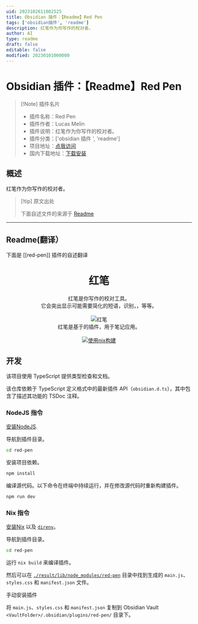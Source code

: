 ```yaml
---
uid: 2023102611082525
title: Obsidian 插件：【Readme】Red Pen
tags: ['obsidian插件', 'readme']
description: 红笔作为你写作的校对者。
author: AI
type: readme
draft: false
editable: false
modified: 20230101000000
---
```


# Obsidian 插件：【Readme】Red Pen

> [!Note] 插件名片
> - 插件名称：Red Pen
> - 插件作者：Lucas Melin
> - 插件说明：红笔作为你写作的校对者。
> - 插件分类：['obsidian 插件 ', 'readme']
> - 项目地址：[点我访问](https://github.com/lucasmelin/red-pen)
> - 国内下载地址：[下载安装](https://pkmer.cn/products/plugin/pluginMarket/?red-pen)

## 概述

红笔作为你写作的校对者。

> [!tip] 原文出处
>
>下面自述文件的来源于 [Readme](https://ghproxy.net/https://raw.githubusercontent.com/lucasmelin/red-pen/main/README.md)
>

---

## Readme(翻译）

下面是 [[red-pen]] 插件的自述翻译

<h1 align="center">红笔</h1>

<p align="center">
红笔是你写作的校对工具。
</br>
它会突出显示可能需要简化的短语，识别，，等等。
</br>
</br>
<img src="./docs/redpenlogo.png" alt="红笔">
</br>
红笔是基于的插件，用于笔记应用。
</br>
</br>
<a href="https://builtwithnix.org">
<img src="https://builtwithnix.org/badge.svg" alt="使用nix构建">
</a>

</p>

## 开发

该项目使用 TypeScript 提供类型检查和文档。

该仓库依赖于 TypeScript 定义格式中的最新插件 API（`obsidian.d.ts`），其中包含了描述其功能的 TSDoc 注释。

### NodeJS 指令

[安装NodeJS](https://nodejs.org/en).

导航到插件目录。

```bash
cd red-pen
```

安装项目依赖。

```bash
npm install
```

编译源代码。以下命令在终端中持续运行，并在修改源代码时重新构建插件。

```bash
npm run dev
```

### Nix 指令

[安装Nix](https://github.com/DeterminateSystems/nix-installer) 以及 [`direnv`](https://direnv.net/)。

导航到插件目录。

```bash
cd red-pen
```

运行 `nix build` 来编译插件。

然后可以在 [`./result/lib/node_modules/red-pen`](./result/lib/node_modules/red-pen) 目录中找到生成的 `main.js`、`styles.css` 和 `manifest.json` 文件。

手动安装插件

将 `main.js`、`styles.css` 和 `manifest.json` 复制到 Obsidian Vault `<VaultFolder>/.obsidian/plugins/red-pen/` 目录下。
